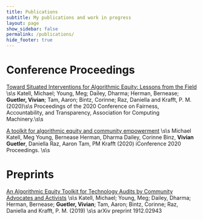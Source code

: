 ```yaml
---
title: Publications
subtitle: My publications and work in progress
layout: page
show_sidebar: false
permalink: /publications/
hide_footer: true
---
```



# Conference Proceedings

<a href ="https://dl.acm.org/doi/abs/10.1145/3351095.3372874" target="_blank">Toward Situated Interventions for Algorithmic Equity: Lessons from the Field</a> \s\s
Katell, Michael; Young, Meg; Dailey, Dharma; Herman, Bernease; **Guetler, Vivian**; Tam, Aaron; Bintz, Corinne; Raz, Daniella and Krafft, P. M. (2020)\s\s
Proceedings of the 2020 Conference on Fairness, Accountability, and Transparency, Association for Computing Machinery.\s\s

<a href = "http://hdl.handle.net/2142/106571" target="_blank">A toolkit for algorithmic equity and community empowerment</a> \s\s
Michael Katell, Meg Young, Bernease Herman, Dharma Dailey, Corinne Binz, **Vivian Guetler**, Daniella Raz, Aaron Tam, PM Krafft (2020)
iConference 2020 Proceedings. \s\s



# Preprints

<a href="https://arxiv.org/abs/1912.02943" target="_blank">An Algorithmic Equity Toolkit for Technology Audits by Community Advocates and Activists</a> \s\s
Katell, Michael; Young, Meg; Dailey, Dharma; Herman, Bernease; **Guetler, Vivian**; Tam, Aaron; Bintz, Corinne; Raz, Daniella and Krafft, P. M. (2019) \s\s
arXiv preprint 1912.02943

